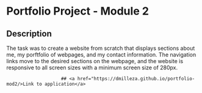# Portfolio Project - Module 2

## Description
 The task was to create a website from scratch that displays sections about me, my porftfolio of webpages, and my contact information. The navigation links move to the desired sections on the webpage, and the website is responsive to all screen sizes with a minimum screen size of 280px.

                        ## <a href="https://dmilleza.github.io/portfolio-mod2/>Link to application</a>